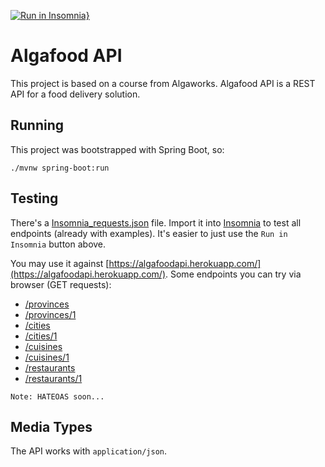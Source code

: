 [![Run in Insomnia}](https://insomnia.rest/images/run.svg)](https://insomnia.rest/run/?label=Drugo%20AlgafoodAPI&uri=https%3A%2F%2Falgafoodapi.herokuapp.com%2FInsomnia_requests.json)

# Algafood API

This project is based on a course from Algaworks. Algafood API is a REST API for a food delivery solution.

## Running

This project was bootstrapped with Spring Boot, so:

```
./mvnw spring-boot:run
``` 

## Testing

There's a [Insomnia_requests.json](src/main/resources/static/Insomnia_requests.json) file. Import it into [Insomnia](https://insomnia.rest/download/) to test all endpoints (already with examples). It's easier to just use the `Run in Insomnia` button above.

You may use it against [https://algafoodapi.herokuapp.com/](https://algafoodapi.herokuapp.com/). Some endpoints you can try via browser (GET requests):

- [/provinces](https://algafoodapi.herokuapp.com/provinces)
- [/provinces/1](/home/drugo/Projects/algafood-api/README.md)
- [/cities](https://algafoodapi.herokuapp.com/cities)
- [/cities/1](https://algafoodapi.herokuapp.com/cities/1)
- [/cuisines](https://algafoodapi.herokuapp.com/cuisines)
- [/cuisines/1](https://algafoodapi.herokuapp.com/cuisines/1)
- [/restaurants](https://algafoodapi.herokuapp.com/restaurants)
- [/restaurants/1](https://algafoodapi.herokuapp.com/restaurants/1)

```text
Note: HATEOAS soon...
```

## Media Types

The API works with `application/json`.

